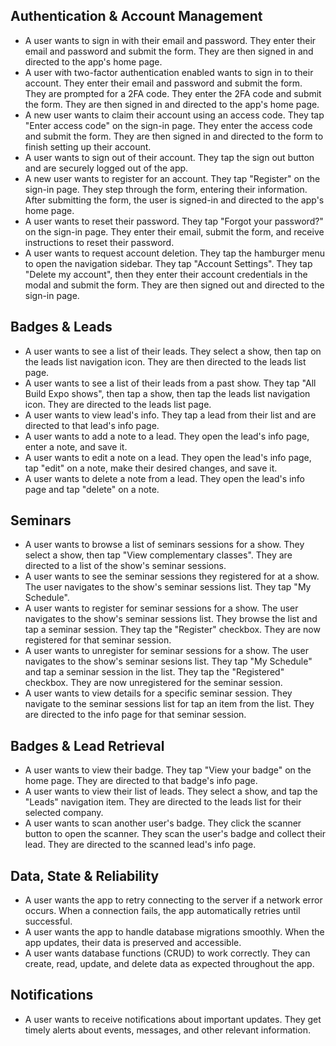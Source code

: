 ## Authentication & Account Management

- A user wants to sign in with their email and password. They enter their email and password and submit the form. They are then signed in and directed to the app's home page.
- A user with two-factor authentication enabled wants to sign in to their account. They enter their email and password and submit the form. They are prompted for a 2FA code. They enter the 2FA code and submit the form. They are then signed in and directed to the app's home page.
- A new user wants to claim their account using an access code. They tap "Enter access code" on the sign-in page. They enter the access code and submit the form. They are then signed in and directed to the form to finish setting up their account.
- A user wants to sign out of their account. They tap the sign out button and are securely logged out of the app.
- A new user wants to register for an account. They tap "Register" on the sign-in page. They step through the form, entering their information. After submitting the form, the user is signed-in and directed to the app's home page.
- A user wants to reset their password. They tap "Forgot your password?" on the sign-in page. They enter their email, submit the form, and receive instructions to reset their password.
- A user wants to request account deletion. They tap the hamburger menu to open the navigation sidebar. They tap "Account Settings". They tap "Delete my account", then they enter their account credentials in the modal and submit the form. They are then signed out and directed to the sign-in page.

## Badges & Leads

- A user wants to see a list of their leads. They select a show, then tap on the leads list navigation icon. They are then directed to the leads list page.
- A user wants to see a list of their leads from a past show. They tap "All Build Expo shows", then tap a show, then tap the leads list navigation icon. They are directed to the leads list page.
- A user wants to view lead's info. They tap a lead from their list and are directed to that lead's info page.
- A user wants to add a note to a lead. They open the lead's info page, enter a note, and save it.
- A user wants to edit a note on a lead. They open the lead's info page, tap "edit" on a note, make their desired changes, and save it.
- A user wants to delete a note from a lead. They open the lead's info page and tap "delete" on a note.

## Seminars

- A user wants to browse a list of seminars sessions for a show. They select a show, then tap "View complementary classes". They are directed to a list of the show's seminar sessions.
- A user wants to see the seminar sessions they registered for at a show. The user navigates to the show's seminar sessions list. They tap "My Schedule".
- A user wants to register for seminar sessions for a show. The user navigates to the show's seminar sessions list. They browse the list and tap a seminar session. They tap the "Register" checkbox. They are now registered for that seminar session.
- A user wants to unregister for seminar sessions for a show. The user navigates to the show's seminar sesions list. They tap "My Schedule" and tap a seminar session in the list. They tap the "Registered" checkbox. They are now unregistered for the seminar session.
- A user wants to view details for a specific seminar session. They navigate to the seminar sessions list for tap an item from the list. They are directed to the info page for that seminar session.

## Badges & Lead Retrieval

- A user wants to view their badge. They tap "View your badge" on the home page. They are directed to that badge's info page.
- A user wants to view their list of leads. They select a show, and tap the "Leads" navigation item. They are directed to the leads list for their selected company.
- A user wants to scan another user's badge. They click the scanner button to open the scanner. They scan the user's badge and collect their lead. They are directed to the scanned lead's info page.

## Data, State & Reliability

- A user wants the app to retry connecting to the server if a network error occurs. When a connection fails, the app automatically retries until successful.
- A user wants the app to handle database migrations smoothly. When the app updates, their data is preserved and accessible.
- A user wants database functions (CRUD) to work correctly. They can create, read, update, and delete data as expected throughout the app.

## Notifications

- A user wants to receive notifications about important updates. They get timely alerts about events, messages, and other relevant information.
